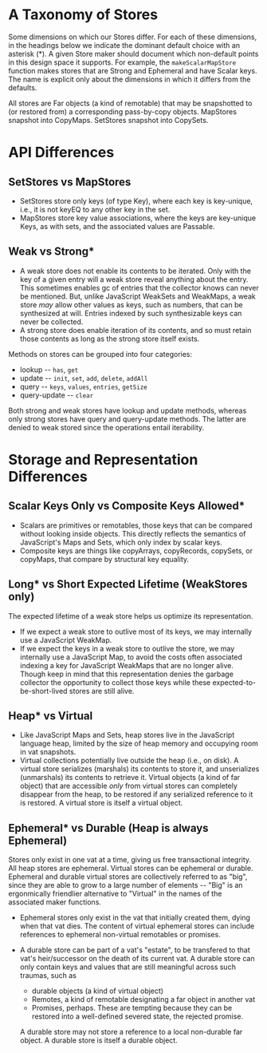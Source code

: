 # A Taxonomy of Stores

Some dimensions on which our Stores differ. For each of these dimensions, in the headings below we indicate the dominant default choice with an asterisk (*). A given Store maker should document which non-default points in this design space it supports. For example, the `makeScalarMapStore` function makes stores that are Strong and Ephemeral and have Scalar keys.  The name is explicit only about the dimensions in which it differs from the defaults.

All stores are Far objects (a kind of remotable) that may be snapshotted to (or restored from) a corresponding pass-by-copy objects. MapStores snapshot into CopyMaps. SetStores snapshot into CopySets.

# API Differences

## SetStores vs MapStores

* SetStores store only keys (of type Key), where each key is key-unique, i.e., it is not keyEQ to any other key in the set.
* MapStores store key value associations, where the keys are key-unique Keys, as with sets, and the associated values are Passable.

## Weak vs Strong*

* A weak store does not enable its contents to be iterated. Only with the key of a given entry will a weak store reveal anything about the entry. This sometimes enables gc of entries that the collector knows can never be mentioned. But, unlike JavaScript WeakSets and WeakMaps, a weak store *may* allow other values as keys, such as numbers, that can be synthesized at will. Entries indexed by such synthesizable keys can never be collected.
* A strong store does enable iteration of its contents, and so must retain those contents as long as the strong store itself exists.

Methods on stores can be grouped into four categories:

* lookup -- `has`, `get`
* update -- `init`, `set`, `add`, `delete`, `addAll`
* query -- `keys`, `values`, `entries`, `getSize`
* query-update -- `clear`

Both strong and weak stores have lookup and update methods, whereas only strong stores have query and query-update methods.  The latter are denied to weak stored since the operations entail iterability.

# Storage and Representation Differences

## Scalar Keys Only vs Composite Keys Allowed*

* Scalars are primitives or remotables, those keys that can be compared without looking inside objects. This directly reflects the semantics of JavaScript's Maps and Sets, which only index by scalar keys.
* Composite keys are things like copyArrays, copyRecords, copySets, or copyMaps, that compare by structural key equality.

## Long* vs Short Expected Lifetime (WeakStores only)

The expected lifetime of a weak store helps us optimize its representation.
* If we expect a weak store to outlive most of its keys, we may internally use a JavaScript WeakMap.
* If we expect the keys in a weak store to outlive the store, we may internally use a JavaScript Map, to avoid the costs often associated indexing a key for JavaScript WeakMaps that are no longer alive. Though keep in mind that this representation denies the garbage collector the opportunity to collect those keys while these expected-to-be-short-lived stores are still alive.

## Heap* vs Virtual

* Like JavaScript Maps and Sets, heap stores live in the JavaScript language heap, limited by the size of heap memory and occupying room in vat snapshots.
* Virtual collections potentially live outside the heap (i.e., on disk). A virtual store serializes (marshals) its contents to store it, and unserializes (unmarshals) its contents to retrieve it. Virtual objects (a kind of far object) that are accessible *only* from virtual stores can completely disappear from the heap, to be restored if any serialized reference to it is restored. A virtual store is itself a virtual object.

## Ephemeral* vs Durable (Heap is always Ephemeral)

Stores only exist in one vat at a time, giving us free transactional integrity. All heap stores are ephemeral. Virtual stores can be ephemeral or durable. Ephemeral and durable virtual stores are collectively referred to as "big", since they are able to grow to a large number of elements -- "Big" is an ergonmically friendlier alternative to "Virtual" in the names of the associated maker functions.
* Ephemeral stores only exist in the vat that initially created them, dying when that vat dies. The content of virtual ephemeral stores can include references to ephemeral non-virtual remotables or promises.
* A durable store can be part of a vat's "estate", to be transfered to that vat's heir/successor on the death of its current vat. A durable store can only contain keys and values that are still meaningful across such traumas, such as
    * durable objects (a kind of virtual object)
    * Remotes, a kind of remotable designating a far object in another vat
    * Promises, perhaps. These are tempting because they can be restored into a well-defined severed state, the rejected promise.

    A durable store may not store a reference to a local non-durable far object. A durable store is itself a durable object.
